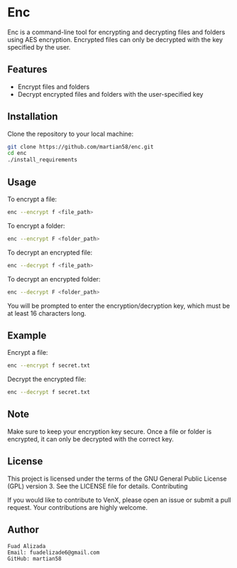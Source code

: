 # Enc

Enc is a command-line tool for encrypting and decrypting files and folders using AES encryption. Encrypted files can only be decrypted with the key specified by the user.

## Features

- Encrypt files and folders
- Decrypt encrypted files and folders with the user-specified key

## Installation

Clone the repository to your local machine:

```bash
git clone https://github.com/martian58/enc.git
cd enc 
./install_requirements
```

## Usage

To encrypt a file:

```bash
enc --encrypt f <file_path>
```

To encrypt a folder:
```bash
enc --encrypt F <folder_path>
```

To decrypt an encrypted file:
```bash
enc --decrypt f <file_path>
```

To decrypt an encrypted folder:
```bash
enc --decrypt F <folder_path>
```

You will be prompted to enter the encryption/decryption key, which must be at least 16 characters long.

## Example

Encrypt a file:
```bash
enc --encrypt f secret.txt
```

Decrypt the encrypted file:
```bash
enc --decrypt f secret.txt
```

## Note

Make sure to keep your encryption key secure. Once a file or folder is encrypted, it can only be decrypted with the correct key.

## License

This project is licensed under the terms of the GNU General Public License (GPL) version 3. See the LICENSE file for details.
Contributing

If you would like to contribute to VenX, please open an issue or submit a pull request. Your contributions are highly welcome.

## Author

    Fuad Alizada
    Email: fuadelizade6@gmail.com
    GitHub: martian58